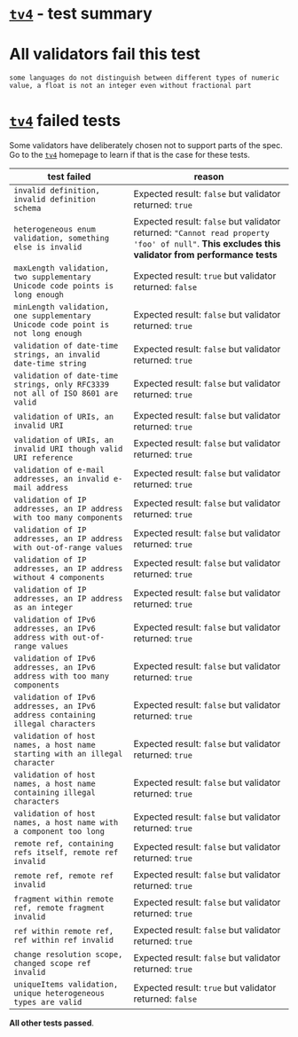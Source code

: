 # [`tv4`](https://github.com/geraintluff/tv4) - test summary

# All validators fail this test

`some languages do not distinguish between different types of numeric value, a float is not an integer even without fractional part`


# [`tv4`](https://github.com/geraintluff/tv4) failed tests

Some validators have deliberately chosen not to support parts of the spec. Go to the [`tv4`](https://github.com/geraintluff/tv4) homepage to learn if
that is the case for these tests.

|test failed|reason
|-----------|------
|`invalid definition, invalid definition schema`|Expected result: `false` but validator returned: `true`
|`heterogeneous enum validation, something else is invalid`|Expected result: `false` but validator returned: `"Cannot read property 'foo' of null"`. **This excludes this validator from performance tests**
|`maxLength validation, two supplementary Unicode code points is long enough`|Expected result: `true` but validator returned: `false`
|`minLength validation, one supplementary Unicode code point is not long enough`|Expected result: `false` but validator returned: `true`
|`validation of date-time strings, an invalid date-time string`|Expected result: `false` but validator returned: `true`
|`validation of date-time strings, only RFC3339 not all of ISO 8601 are valid`|Expected result: `false` but validator returned: `true`
|`validation of URIs, an invalid URI`|Expected result: `false` but validator returned: `true`
|`validation of URIs, an invalid URI though valid URI reference`|Expected result: `false` but validator returned: `true`
|`validation of e-mail addresses, an invalid e-mail address`|Expected result: `false` but validator returned: `true`
|`validation of IP addresses, an IP address with too many components`|Expected result: `false` but validator returned: `true`
|`validation of IP addresses, an IP address with out-of-range values`|Expected result: `false` but validator returned: `true`
|`validation of IP addresses, an IP address without 4 components`|Expected result: `false` but validator returned: `true`
|`validation of IP addresses, an IP address as an integer`|Expected result: `false` but validator returned: `true`
|`validation of IPv6 addresses, an IPv6 address with out-of-range values`|Expected result: `false` but validator returned: `true`
|`validation of IPv6 addresses, an IPv6 address with too many components`|Expected result: `false` but validator returned: `true`
|`validation of IPv6 addresses, an IPv6 address containing illegal characters`|Expected result: `false` but validator returned: `true`
|`validation of host names, a host name starting with an illegal character`|Expected result: `false` but validator returned: `true`
|`validation of host names, a host name containing illegal characters`|Expected result: `false` but validator returned: `true`
|`validation of host names, a host name with a component too long`|Expected result: `false` but validator returned: `true`
|`remote ref, containing refs itself, remote ref invalid`|Expected result: `false` but validator returned: `true`
|`remote ref, remote ref invalid`|Expected result: `false` but validator returned: `true`
|`fragment within remote ref, remote fragment invalid`|Expected result: `false` but validator returned: `true`
|`ref within remote ref, ref within ref invalid`|Expected result: `false` but validator returned: `true`
|`change resolution scope, changed scope ref invalid`|Expected result: `false` but validator returned: `true`
|`uniqueItems validation, unique heterogeneous types are valid`|Expected result: `true` but validator returned: `false`

**All other tests passed**.
